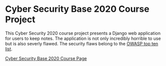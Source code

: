 # Cyber Security Base 2020 Course Project
This Cyber Security 2020 course project presents a Django web application for users to keep notes. The application is not only incredibly horrible to use but is also severly flawed. The security flaws belong to the [OWASP top ten list](https://owasp.org/www-project-top-ten/).

[Cyber Security Base 2020 Course Page](https://cybersecuritybase.mooc.fi/module-3.1)
